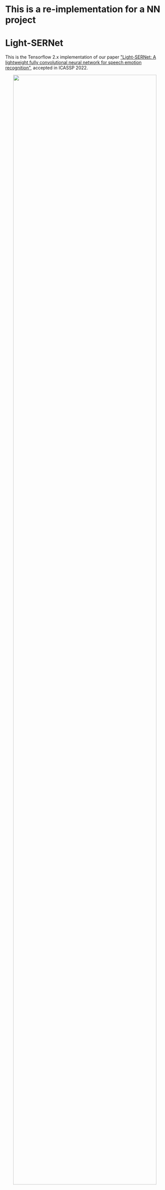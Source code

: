 # This is a re-implementation for a NN project 
# Light-SERNet

This is the Tensorflow 2.x implementation of our paper ["Light-SERNet: A lightweight fully convolutional neural network for speech emotion recognition"](https://arxiv.org/abs/2110.03435), accepted in ICASSP 2022. 

<div align=center>
<img width=95% src="./pics/Architecture.png"/>
</div>
In this paper, we propose an efficient and lightweight fully convolutional neural network(FCNN) for speech emotion recognition in systems with limited hardware resources. In the proposed FCNN model, various feature maps are extracted via three parallel paths with different filter sizes. This helps deep convolution blocks to extract high-level features, while ensuring sufficient separability. The extracted features are used to classify the emotion of the input speech segment. While our model has a smaller size than that of the state-of-the-art models, it achieves a higher performance on the IEMOCAP and EMO-DB datasets.


## Demo
Demo on EMO-DB dataset: 
[![Open In Colab](https://colab.research.google.com/assets/colab-badge.svg)](https://colab.research.google.com/github/AryaAftab/LIGHT-SERNET/blob/master/Demo_Light_SERNet.ipynb)


## Run
### 1. Clone Repository
```bash
$ git clone https://github.com/AryaAftab/LIGHT-SERNET.git
$ cd LIGHT-SERNET/
```
### 2. Requirements
- Tensorflow >= 2.3.0
- Numpy >= 1.19.2
- Tqdm >= 4.50.2
- Matplotlib> = 3.3.1
- Scikit-learn >= 0.23.2

```bash
$ pip install -r requirements.txt
```

### 3. Data:
* Download **[EMO-DB](http://emodb.bilderbar.info/download/download.zip)** and **[IEMOCAP](https://sail.usc.edu/iemocap/iemocap_release.htm)**(requires permission to access) datasets
* extract them in [data](./data) folder

**Note:** For using **IEMOCAP** dataset, please follow issue [#3](../../issues/3). 

### 4. Set hyperparameters and training config :
You only need to change the constants in the [hyperparameters.py](./hyperparameters.py) to set the hyperparameters and the training config.

### 5. Strat training:
Use the following code to train the model on the desired dataset, cost function, and input length(second).
- Note 1: The input is automatically cut or padded to the desired size and stored in the [data](./data) folder.
- Note 2: The best model are saved in the [model](./model) folder.
- Note 3: The results for the confusion matrix are saved in the [result](./result) folder.
```bash
$ python train.py -dn {dataset_name} \
                  -id {input durations} \
                  -at {audio_type} \
                  -ln {cost function name} \
                  -v {verbose for training bar} \
                  -it {type of input(mfcc, spectrogram, mel_spectrogram)} \
                  -c {type of cache(disk, ram, None)} \
                  -m {fuse mfcc feature extractor in exported tflite model}
```
#### Example:

EMO-DB Dataset:
```bash
python train.py -dn "EMO-DB" \
                -id 3 \
                -at "all" \
                -ln "focal" \
                -v 1 \
                -it "mfcc" \
                -c "disk" \
                -m false
```

IEMOCAP Dataset:
```bash
python train.py -dn "IEMOCAP" \
                -id 7 \
                -at "impro" \
                -ln "cross_entropy" \
                -v 1 \
                -it "mfcc" \
                -c "disk" \
                -m false
```
**Note : For all experiments just run ```run.sh```**
```bash
sh run.sh
```

## Fusing MFCC Extractor(New Feature)
To run the model independently and without the need for the Tensorflow library, the MFCC feature extractor was added as a single layer to the beginning of the model. Then, The trained model was exported as a single file in the TensorFlow Lite format. The input of this model is raw sound in the form of a vector ```(1, sample_rate * input_duration)```.
To train with fusing feature:
```bash
python train.py -dn "EMO-DB" \
                -id 3 \
                -m True
```
- Note 1: The best model are saved in the [model](./model) folder.
- Note 2: To run tflite model you can just use ```tflite_runtime``` library. For using ```tflite_runtime``` library in this project, you need to build it with **TF OP support(Flex delegate)**. you can learn how to built Tenorflow Lite from source with this flag **[here](https://github.com/tensorflow/tensorflow/tree/master/tensorflow/lite/tools/pip_package)**.
- Note 3: To run tflite model as a real-time application another **[repository](https://github.com/AryaAftab/RealTime-LIGHT-SERNET)** will be completed soon.

## Citation

If you find our code useful for your research, please consider citing:
```bibtex
@inproceedings{aftab2022light,
  title={Light-SERNet: A lightweight fully convolutional neural network for speech emotion recognition},
  author={Aftab, Arya and Morsali, Alireza and Ghaemmaghami, Shahrokh and Champagne, Benoit},
  booktitle={ICASSP 2022-2022 IEEE International Conference on Acoustics, Speech and Signal Processing (ICASSP)},
  pages={6912--6916},
  year={2022},
  organization={IEEE}
}
```
